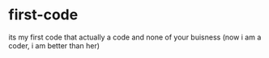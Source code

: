 # first-code
its my first code that actually a code and none of your buisness
(now i am a coder, i am better than her)
